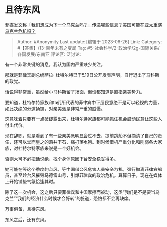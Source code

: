 # 且待东风
[菲媒发文称「我们想成为下一个乌克兰吗？」传递哪些信息？美国可能在亚太重演乌克兰危机吗？](https://www.zhihu.com/question/586688988/answer/3089516101)

> Author: #Anonymity
> Last update: [编辑于 2023-06-26]
> Link:
> Category: #【答集】/13-百年未有之变局
> Tag: #5-社会科学/2-政治学/2g-国际关系/各国发展/东南亚
> 评论区:
> 泛讨论:

有一个非常关键的消息，我认为国内严重缺少关注。

那就是菲律宾副总统萨拉· 杜特尔特已于5.19日公开发表声明，自行退出了马科斯的政党。

话说得非常重，虽然给小马科斯留了场面，但谁都知道是直指亲美势力。

要知道，杜特尔特家族和ta们所代表的菲律宾中下层民意绝不是可以轻视的力量，如此决绝的分道扬镳，对亲美派是非常严重的威慑。

这意味着只要有一点破绽露出来，杜特尔特家族都可能抓住机会鼓动民意让这些人付出代价。

现在辞职，就是看到了有一些亲美派明显会过不去，提前跳船不但摘清了自己的责任，还可以堂而皇之的落井下石、痛打落水狗。到时候借机严重分化和削弱各大家族，对杜特尔特家族来说是一个好机会。

否则大可不必把话说绝，找个身体原因下台安全稳妥得多。

她可能在等这个季度的台风，等中国借台风危害人员安全为机，强行撤离菲律宾船员，甚至趁台风摧毁马德雷山号，引爆菲律宾的政治危机。算算日子，现在在媒体上开始铺垫气氛恰逢其时。

除了这一次机会，这之后只要菲律宾和中国摩擦而被动，这类“我们是不是要当乌克兰”“我们的经济什么时候才会好转”的报道，恐怕都不会再缺席。

万事俱备，且待东风。

东风之后，还有东风。
